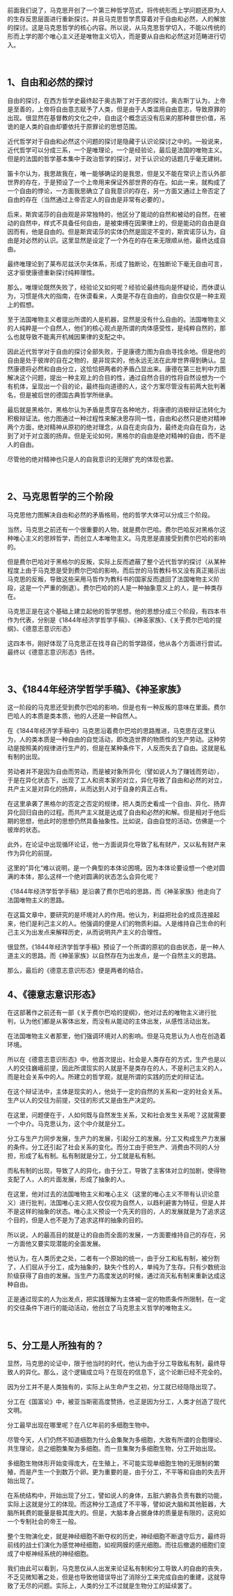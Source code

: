 <p data-pid="hoU6CcRU">前面我们说了，马克思开创了一个第三种哲学范式，将传统形而上学问题还原为人的生存反思层面进行重新探讨。并且马克思哲学贯穿着对于自由和必然，人的解放的探讨。这是马克思哲学的核心内容。所以说，从马克思哲学切入，不能以传统的形而上学的那个唯心主义还是唯物主义切入，而是要从自由和必然这对范畴进行切入。</p><p><br></p><h2>1、自由和必然的探讨</h2><p data-pid="LV386R2L">自由的探讨，在西方哲学史最终起于奥古斯丁对于恶的探讨。奥古斯丁认为，上帝是至善的，上帝将自由意志赋予了人类，但是由于人类滥用自由意志，导致原罪的出现。很显然在基督教的文化之中，自由这个概念远没有后来的那种普世价值，吊诡的是人类的自由却要依托于原罪论的思想范围。</p><p data-pid="r7FK8eug">近代哲学对于自由和必然这个问题的探讨是隐藏于认识论探讨之中的。一般说来，近代哲学可以分成三系，一个是唯理论，一个是经验论，最后是法国的唯物主义。但是的法国的哲学基本集中于政治哲学的探讨，对于认识论的话题几乎毫无建树。</p><p data-pid="cnkfhPjA">笛卡尔认为，我思故我在，唯一能够确证的是我思，但是又不能在常识上否认外部世界的存在，于是预设了一个上帝用来保证外部世界的存在。如此一来，就构成了一个自由的悖论，一方面我思确立了自我意识的存在，另一方面又通过上帝否定了自由的存在（当然通过上帝否定人的自由是非常有必要的）。</p><p data-pid="U44KdT8i">后来，斯宾诺莎的自由观是非常独特的，他区分了能动的自然和被动的自然，在被动的自然中，样式不具备任何自由，是被束缚在因果律上的，但是能动的自由是自因而有，他是自由的。但是斯宾诺莎的实体仍然是固定不变的，斯宾诺莎认为，自由是对必然的认识。这里显然是设定了一个外在的存在来无限顺从他，最终达成自由。</p><p data-pid="K58bb_er">最终唯理论到了莱布尼兹沃尔夫体系，形成了独断论，在独断论下毫无自由可言，这才驱使康德重新探讨纯粹理性。</p><p data-pid="adz5c5Uh">那么，唯理论既然失败了，经验论又如何呢？经验论最终指向是怀疑论，而休谟认为，习惯是伟大的指南，在休谟看来，人类是不存在自由的，自由仅仅是一种主观上的假想。</p><p data-pid="PRqRohS1">至于法国唯物主义者提出所谓的人是机器，显然是没有什么自由的。法国唯物主义的人纯粹是一个自然人，他们的核心观点是所谓的肉体感受性，是纯粹自然的，那么也就导致不能离开机械因果律的支配之中。</p><p data-pid="BTOH9eQL">因此近代哲学对于自由的探讨全部失败，于是康德力图为自由寻找余地。但是他的自由是处于彼岸的自在之物的，是非现实的，他永远无法在此岸世界得到确认。显然康德将必然和自由分立，这恰恰把两者的矛盾凸显出来。康德在第三批判中力图解决这个问题，提出一种主观上的合目的性，通过自然合目的性将自然设想为一个有机体，呈现出一个目的论，最终指向道德的人，这个方案尽管没有前两大批判著名，但是被后世的德国古典哲学所继承。</p><p data-pid="xowrNT5o">最后就是黑格尔，黑格尔认为矛盾是贯穿在各种地方，将康德的消极辩证法转化为积极辩证法。他力图通过一种过程性来解决思存同一性，自由和必然只是绝对精神两个方面，绝对精神从原初的绝对理念，从自在走向自为，最终走向自在自为，达到了对于对立面的扬弃。但是无论如何，黑格尔的自由是绝对精神的自由，而不是人的自由。</p><p data-pid="MrNAtHAX">尽管他的绝对精神也只是人的自我意识的无限扩充的体现也罢。</p><p><br></p><h2>2、马克思哲学的三个阶段</h2><p data-pid="lRSEmSOU">马克思他力图解决自由和必然的矛盾格局，他的哲学大体可以分成三个阶段。</p><p data-pid="1oCZ72qg">当然，马克思之前还有一个很重要的人物，就是费尔巴哈。费尔巴哈反对黑格尔这种唯心主义的思辨哲学，而创立人本唯物主义。马克思是直接受到费尔巴哈的影响的。</p><p data-pid="asSKODNO">但是费尔巴哈对于黑格尔的反叛，实际上反而遮蔽了整个近代哲学的探讨（从某种程度上由于马克思是受到费尔巴哈的影响，而后世的马哲教科书又没有真正揭示出马克思的反叛，导致这些采用马哲作为教科书的国家反而退回了法国唯物主义阶段，这是一个严重的倒退）。费尔巴哈的的人是一种抽象意义上的人，是一种类存在。</p><p data-pid="iXcOrkFj">马克思正是在这个基础上建立起他的哲学思想，他的思想分成三个阶段，有四本书作为代表，分别是《1844年经济学哲学手稿》、《神圣家族》、《关于费尔巴哈的提纲》、《德意志意识形态》</p><p data-pid="6srM-YJ0">这四本书，刚好体现了马克思正在找寻自己的哲学路径，他从各个方面进行尝试。最终以《德意志意识形态》告终。</p><p><br></p><h2>3、《1844年经济学哲学手稿》、《神圣家族》</h2><p data-pid="W5kia4CT">这一阶段的马克思还受到费尔巴哈的影响，但是也有一种反叛的意味在里面。费尔巴哈人的本质是类本质，他的人还是一种自然人。</p><p data-pid="CM-gV8Mi">在《1844年经济学手稿中》马克思沿着费尔巴哈的思路推进，马克思在这里认为，人的类本质是一种自由的自觉活动，即改造世界的物质性的生产劳动。这种劳动是按照美的规律进行生产的，但是在某种条件下，人反而失去了自由。这就是私有制的出现。</p><p data-pid="ICLOwp4f">劳动者并不是因为自由而劳动，而是被对象所异化（譬如说人为了赚钱而劳动），于是在异化状态下，出现了工人和资本家的对立，异化导致了自由和必然的对立，共产主义是对异化的扬弃，从而达到人对于自身的真正占有。</p><p data-pid="u67Wp_JR">在这里承袭了黑格尔的否定之否定的规律，把人类历史看成一个自由、异化、扬弃异化回归自由的过程。而共产主义就是达成了自由和必然的和解。但是相对于他后期的思想，他此时的思想仍然具备抽象性。比如说，自由自觉的活动，仿佛是一个彼岸的状态。</p><p data-pid="aX0cPW9j">此外，在论证中出现循环论证，他一方面说异化导致了私有财产，又以私有财产来作为异化的前提。</p><p data-pid="0wzPE3ba">这里的”异化“难以说明，是一个典型的本体论困境。因为本体论要设想一个绝对圆满的本体，那么这样一个绝对圆满的状态怎么会异化呢？</p><p data-pid="w-pCefVK">《1844年经济学哲学手稿》是沿袭了费尔巴哈的思路，而《神圣家族》他走向了法国唯物主义的思路。</p><p data-pid="0fhKzR7h">在这篇文章中，要研究的是坏境对人的作用。他认为，利益把社会的成员连接起来，他们是利己主义的人。他强调的便是人们的物质利益。人是维持自己生命的利己主义为出发点来解释历史，从而说明共产主义的合理性。</p><p data-pid="UkN1Av8L">很显然，《1844年经济学哲学手稿》预设了一个所谓的原初的自由状态，是一种人道主义的思路。而《神圣家族》以自然存在为出发点，是一个自然主义的思路。</p><p data-pid="OFW_PFVP">那么，最后的《德意志意识形态》便是两者的结合。</p><h2>4、《德意志意识形态》</h2><p data-pid="Jssns7KM">在这部著作之前还有一部《关于费尔巴哈的提纲》，他对过去的唯物主义进行批判，认为他们都是从客体出发，而没有从能动的主体出发，从感性活动出发。</p><p data-pid="v9xp0zxV">在法国唯物主义者那里，他们强调环境对人的影响。但是马克思认为人也在创造着环境。</p><p data-pid="cxeOHCTb">所以在《德意志意识形态》中，他首次提出，社会是人类存在的方式，生产也是以人的交往巍峨前提，因此所谓现实的人就是不是类存在的人，不是利己主义的人，而是社会关系中的人。所建立的哲学观，就是所谓的实践的历史的辩证法。</p><p data-pid="KDqZjeis">在这个辩证法中，主体是现实的人，他处于一定的自然的关系和一定的社会关系。生产以人的交往为前提，交往的形式又是由生产决定的。</p><p data-pid="FaAiDD8o">在这里，问题便在于，人如何既与自然发生关系，又和社会发生关系呢？这就需要一个中介。马克思认为，这个中介就是分工。</p><p data-pid="EscQGdbp">分工与生产力同步发展，生产力的发展，引起分工的发展。分工又构成生产力发展的条件。分工还引起了社会关系的变化。而分工由于把生产、消费由不同的人分担，形成了私有制。私有制就是分工，分工就是私有制。</p><p data-pid="rboaif5R">而私有制的出现，导致了人的异化，由于分工，导致了主客体对立的加剧，使得物支配了人，人的片面发展，形成了抽象的人。</p><p data-pid="yM2R9yC-">在这里，他对过去的法国唯物主义和唯心主义（这里的唯心主义不带有认识论意义）进行批判，法国唯心主义把人仅仅视为自然人，以趋利避害为特征，但是人并不是这样的抽象的状态。唯心主义预设一个先天的目的，人的发展就是为了追求这个目的，但是人也不是为了追求这样的抽象的目的。</p><p data-pid="-YlsL6qt">所以说，人的最高目的就是让的自由而全面的发展，一方面要维持自己的存在，另一方面他又要实现潜能的全面发展。</p><p data-pid="DkUym3bS">他认为，在人类历史之处，二者有一个原始的统一，由于分工和私有制，被分割了，人们屈从于分工，成为抽象的，缺失个性的人，单纯为了生存。只有少数统治阶级获得了自由的发展。当生产力高度发达的时候，通过消灭私有制来重新达成这种自由。</p><p data-pid="uBmoOYNZ">正是通过现实的人为出发点，把实践理解为主体被一定的物质条件所限制，在一定的交往条件下进行的能动活动，他创立了马克思主义哲学的唯物主义。</p><p><br></p><h2>5、分工是人所独有的？</h2><p data-pid="Ta3Nb3-m">显然，马克思的论证中，限于他当时的时代，他认为由于分工导致私有制，最终导致人的异化。那么，这个逻辑成立吗？在现在的信息下，这个论断已经不完全的。</p><p data-pid="Jza2QT2i">因为分工并不是人类独有的，实际上从生命产生之初，分工就已经隐隐出现了。</p><p data-pid="cqbX8Pse">分工在《国富论》中，被亚当斯密高度赞扬，也正是因为分工，人类才创造了现代文明。</p><p data-pid="YQjiifBQ">分工最早出现在哪里呢？在八亿年前的多细胞生物中。</p><p data-pid="kWoYHZvV">尽管今天，人们仍然不知道细胞为什么会集聚为多细胞，大致有所谓的合胞理论、共生理论，总之细胞集聚为多细胞。而一旦集聚为多细胞生物，分工开始出现。</p><p data-pid="k2OnFJOH">多细胞生物体形开始变得庞大，在生殖上，不可能实现单细胞生物的无限制的繁殖，而是产生一个到数万个卵。更为重要的是，由于分工，不平等和自由的失去开始出现了。</p><p data-pid="_3TqIkeI">在系统结构中，开始出现了分工，譬如说人的身体，五脏六腑各负责有数的功能，实际上这就是分工的体现。而这种分工造成了不平等，譬如说大脑和其他脏器，大脑所耗费的能量是极其庞大的。但是，大脑本身占据身体的质量是有限的，这宛如一个专制社会的帝王一般。</p><p data-pid="zimwdGj3">整个生物演化史，就是神经细胞不断夺权的历史，神经细胞不断退守后方，最终将前线的战士们演化为感觉神经细胞，如视网膜的感光细胞。而往后撤退的细胞们变成了中枢神经系统的神经细胞。</p><p data-pid="YrRTa2Iw">我们由此可以看到，马克思仅从人出发来论证私有制和分工导致人的自由的丧失，不乏见微知著之处，但是也导致他错误导出了消除分工来完成自由的重建，这就导致了无尽的问题。实际上，人类的分工不过就是生物分工的延续罢了。</p>
